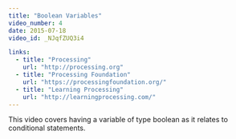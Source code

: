 ```yaml
---
title: "Boolean Variables"
video_number: 4
date: 2015-07-18
video_id: _NJqfZUQ3i4

links:
  - title: "Processing"
    url: "http://processing.org"
  - title: "Processing Foundation"
    url: "https://processingfoundation.org/"
  - title: "Learning Processing"
    url: "http://learningprocessing.com/"
---
```


This video covers having a variable of type boolean as it relates to conditional statements.
